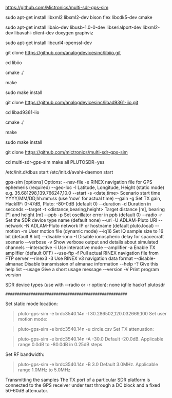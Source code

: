 
https://github.com/Mictronics/multi-sdr-gps-sim

sudo apt-get install libxml2 libxml2-dev bison flex libcdk5-dev cmake

sudo apt-get install libaio-dev libusb-1.0-0-dev libserialport-dev libxml2-dev libavahi-client-dev doxygen graphviz

sudo apt-get install libcurl4-openssl-dev


git clone https://github.com/analogdevicesinc/libiio.git

cd libiio

cmake ./

make

sudo make install


git clone https://github.com/analogdevicesinc/libad9361-iio.git

cd libad9361-iio

cmake ./

make

sudo make install

git clone https://github.com/mictronics/multi-sdr-gps-sim

cd multi-sdr-gps-sim
make all PLUTOSDR=yes

/etc/init.d/dbus start
/etc/init.d/avahi-daemon start


gps-sim [options]
Options:
--nav-file          -e  <filename> RINEX navigation file for GPS ephemeris (required)
--geo-loc           -l  <location> Latitude, Longitude, Height (static mode) e.g. 35.681298,139.766247,10.0
--start             -s  <date,time> Scenario start time YYYY/MM/DD,hh:mm:ss (use 'now' for actual time)
--gain              -g  <gain> Set TX gain, HackRF: 0-47dB, Pluto: -80-0dB (default 0)
--duration          -d  <seconds> Duration in seconds
--target            -t  <distance,bearing,height> Target distance [m], bearing [°] and height [m]
--ppb               -p  <ppb> Set oscillator error in ppb (default 0)
--radio             -r  <name> Set the SDR device type name (default none)
--uri               -U  <uri> ADLAM-Pluto URI
--network           -N  <network> ADLAM-Pluto network IP or hostname (default pluto.local)
--motion            -m  <name> User motion file (dynamic mode)
--iq16                  Set IQ sample size to 16 bit (default 8 bit)
--disable-iono      -I  Disable ionospheric delay for spacecraft scenario
--verbose           -v  Show verbose output and details about simulated channels
--interactive       -i  Use interactive mode
--amplifier         -a  Enable TX amplifier (default OFF)
--use-ftp           -f  Pull actual RINEX navigation file from FTP server
--rinex3            -3  Use RINEX v3 navigation data format
--disable-almanac       Disable transmission of almanac information
--help              -?  Give this help list
--usage                 Give a short usage message
--version           -V  Print program version

SDR device types (use with --radio or -r option):
    none
    iqfile
    hackrf
    plutosdr

    
    
    
    
    
    
    
    
    
    
    
    
    
    
    
    
    
    
    #####################################################
    
Set static mode location:

> pluto-gps-sim -e brdc3540.14n -l 30.286502,120.032669,100
Set user motion mode:

> pluto-gps-sim -e brdc3540.14n -u circle.csv
Set TX attenuation:

> pluto-gps-sim -e brdc3540.14n -A -30.0
Default -20.0dB. Applicable range 0.0dB to -80.0dB in 0.25dB steps.

Set RF bandwidth:

> pluto-gps-sim -e brdc3540.14n -B 3.0
Default 3.0MHz. Applicable range 1.0MHz to 5.0MHz

Transmitting the samples
The TX port of a particular SDR platform is connected to the GPS receiver under test through a DC block and a fixed 50-60dB attenuator.
